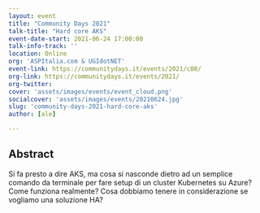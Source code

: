 ```yaml
---
layout: event
title: "Community Days 2021"
talk-title: "Hard core AKS"
event-date-start: 2021-06-24 17:00:00
talk-info-track: ''
location: Online
org: 'ASPItalia.com & UGIdotNET'
event-link: https://communitydays.it/events/2021/c08/
org-link: https://communitydays.it/events/2021/
org-twitter:
cover: 'assets/images/events/event_cloud.png'
socialcover: 'assets/images/events/20210624.jpg'
slug: 'community-days-2021-hard-core-aks'
author: [ale]

---
```

## Abstract

Si fa presto a dire AKS, ma cosa si nasconde dietro ad un semplice comando da terminale per fare setup di un cluster Kubernetes su Azure? Come funziona realmente? Cosa dobbiamo tenere in considerazione se vogliamo una soluzione HA?